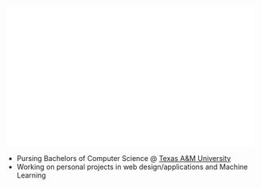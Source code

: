 <div>
    <p align="center">
        <img src="assets/intro_header.gif" alt="Alt text" width="500" height="auto">
    </p>
</div>

<div>
    <ul>
        <li>Pursing Bachelors of Computer Science @ <a href="https://catalog.tamu.edu/undergraduate/engineering/computer-science/bs/">Texas A&M University</a></li>
        <li>Working on personal projects in web design/applications and Machine Learning</li>
    </ul>

</div>


<!--
**Wines101/Wines101** is a ✨ _special_ ✨ repository because its `README.md` (this file) appears on your GitHub profile.

Here are some ideas to get you started:

- 🔭 I’m currently working on ...
- 🌱 I’m currently learning ...
- 👯 I’m looking to collaborate on ...
- 🤔 I’m looking for help with ...
- 💬 Ask me about ...
- 📫 How to reach me: ...
- 😄 Pronouns: ...
- ⚡ Fun fact: ...
-->
